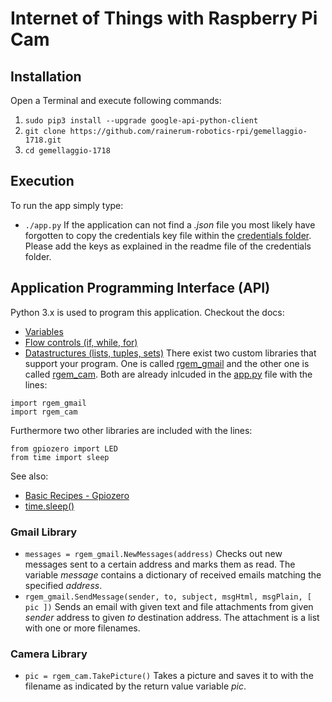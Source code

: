 # Internet of Things with Raspberry Pi Cam

## Installation
Open a Terminal and execute following commands:
1. `sudo pip3 install --upgrade google-api-python-client`
2. `git clone https://github.com/rainerum-robotics-rpi/gemellaggio-1718.git`
3. `cd gemellaggio-1718`

## Execution
To run the app simply type:
* `./app.py`
If the application can not find a *.json* file you most likely have forgotten
to copy the credentials key file within the
[credentials folder](https://github.com/rainerum-robotics-rpi/gemellaggio-1718/tree/master/credentials).
Please add the keys as explained in the readme file of the credentials folder.

## Application Programming Interface (API)
Python 3.x is used to program this application. Checkout the docs:
* [Variables](https://docs.python.org/3/tutorial/introduction.html)
* [Flow controls (if, while, for)](https://docs.python.org/3/tutorial/controlflow.html)
* [Datastructures (lists, tuples, sets)](https://docs.python.org/3/tutorial/datastructures.html)
There exist two custom libraries that support your program. One is called
[rgem_gmail](https://github.com/rainerum-robotics-rpi/gemellaggio-1718/tree/master/rgem_gmail)
and the other one is called
[rgem_cam](https://github.com/rainerum-robotics-rpi/gemellaggio-1718/tree/master/rgem_cam).
Both are already inlcuded in the
[app.py](https://github.com/rainerum-robotics-rpi/gemellaggio-1718/blob/master/app.py)
file with the lines:
```
import rgem_gmail
import rgem_cam
```
Furthermore two other libraries are included with the lines:
```
from gpiozero import LED
from time import sleep
```
See also:
* [Basic Recipes - Gpiozero](https://gpiozero.readthedocs.io/en/stable/recipes.html)
* [time.sleep()](https://docs.python.org/3/library/time.html#time.sleep)

### Gmail Library
* `messages = rgem_gmail.NewMessages(address)` Checks out new messages sent to a certain address and marks them as read. The variable *message* contains a dictionary of received emails matching the specified *address*.
* `rgem_gmail.SendMessage(sender, to, subject, msgHtml, msgPlain, [ pic ])` Sends an email with given text and file attachments from given *sender* address to given *to* destination address. The attachment is a list with one or more filenames.

### Camera Library
* `pic = rgem_cam.TakePicture()` Takes a picture and saves it to with the filename as indicated by the return value variable *pic*.